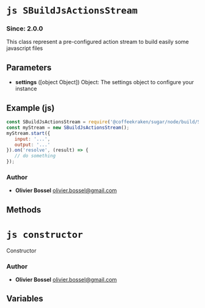 


<!-- @namespace    sugar.node.build -->

# ```js SBuildJsActionsStream ```
### Since: 2.0.0

This class represent a pre-configured action stream to build easily some javascript files

## Parameters

- **settings** ([object Object]) Object: The settings object to configure your instance



## Example (js)

```js
const SBuildJsActionsStream = require('@coffeekraken/sugar/node/build/SBuildJsActionsStream');
const myStream = new SBuildJsActionsStream();
myStream.start({
   input: '...',
   output: '...'
}).on('resolve', (result) => {
   // do something
});
```


### Author
- **Olivier Bossel** <a href="mailto:olivier.bossel@gmail.com">olivier.bossel@gmail.com</a> 


## Methods




# ```js constructor ```


Constructor




### Author
- **Olivier Bossel** <a href="mailto:olivier.bossel@gmail.com">olivier.bossel@gmail.com</a> 


## Variables


